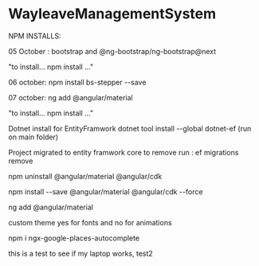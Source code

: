 # WayleaveManagementSystem

NPM INSTALLS:

05 October : bootstrap and @ng-bootstrap/ng-bootstrap@next

"to install... npm install ..."

06 october: npm install bs-stepper --save

07 october: ng add @angular/material

"to install... npm install ..."

Dotnet install for EntityFramwork
dotnet tool install --global dotnet-ef (run on main folder)


Project migrated to entity framwork core 
to remove run : ef migrations remove

npm uninstall @angular/material @angular/cdk

npm install --save @angular/material @angular/cdk --force

ng add @angular/material

custom theme
yes for fonts
and no for animations


npm i ngx-google-places-autocomplete

this is a test to see if my laptop works, test2